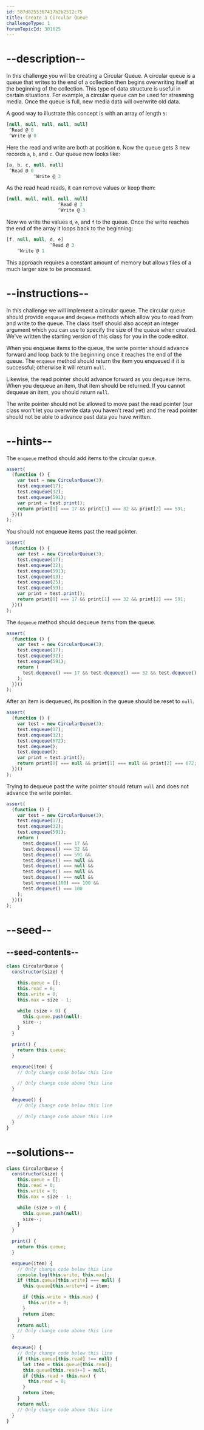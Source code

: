 ```yaml
---
id: 587d8255367417b2b2512c75
title: Create a Circular Queue
challengeType: 1
forumTopicId: 301625
---
```


# --description--

In this challenge you will be creating a Circular Queue. A circular queue is a queue that writes to the end of a collection then begins overwriting itself at the beginning of the collection. This type of data structure is useful in certain situations. For example, a circular queue can be used for streaming media. Once the queue is full, new media data will overwrite old data.

A good way to illustrate this concept is with an array of length `5`:

```js
[null, null, null, null, null]
 ^Read @ 0
 ^Write @ 0
```

Here the read and write are both at position `0`. Now the queue gets 3 new records `a`, `b`, and `c`. Our queue now looks like:

```js
[a, b, c, null, null]
 ^Read @ 0
          ^Write @ 3
```

As the read head reads, it can remove values or keep them:

```js
[null, null, null, null, null]
                   ^Read @ 3
                   ^Write @ 3
```

Now we write the values `d`, `e`, and `f` to the queue. Once the write reaches the end of the array it loops back to the beginning:

```js
[f, null, null, d, e]
                ^Read @ 3
    ^Write @ 1
```

This approach requires a constant amount of memory but allows files of a much larger size to be processed.

# --instructions--

In this challenge we will implement a circular queue. The circular queue should provide `enqueue` and `dequeue` methods which allow you to read from and write to the queue. The class itself should also accept an integer argument which you can use to specify the size of the queue when created. We've written the starting version of this class for you in the code editor.

When you enqueue items to the queue, the write pointer should advance forward and loop back to the beginning once it reaches the end of the queue. The `enqueue` method should return the item you enqueued if it is successful; otherwise it will return `null`.

Likewise, the read pointer should advance forward as you dequeue items. When you dequeue an item, that item should be returned. If you cannot dequeue an item, you should return `null`.

The write pointer should not be allowed to move past the read pointer (our class won't let you overwrite data you haven't read yet) and the read pointer should not be able to advance past data you have written.

# --hints--

The `enqueue` method should add items to the circular queue.

```js
assert(
  (function () {
    var test = new CircularQueue(3);
    test.enqueue(17);
    test.enqueue(32);
    test.enqueue(591);
    var print = test.print();
    return print[0] === 17 && print[1] === 32 && print[2] === 591;
  })()
);
```

You should not enqueue items past the read pointer.

```js
assert(
  (function () {
    var test = new CircularQueue(3);
    test.enqueue(17);
    test.enqueue(32);
    test.enqueue(591);
    test.enqueue(13);
    test.enqueue(25);
    test.enqueue(59);
    var print = test.print();
    return print[0] === 17 && print[1] === 32 && print[2] === 591;
  })()
);
```

The `dequeue` method should dequeue items from the queue.

```js
assert(
  (function () {
    var test = new CircularQueue(3);
    test.enqueue(17);
    test.enqueue(32);
    test.enqueue(591);
    return (
      test.dequeue() === 17 && test.dequeue() === 32 && test.dequeue() === 591
    );
  })()
);
```

After an item is dequeued, its position in the queue should be reset to `null`.

```js
assert(
  (function () {
    var test = new CircularQueue(3);
    test.enqueue(17);
    test.enqueue(32);
    test.enqueue(672);
    test.dequeue();
    test.dequeue();
    var print = test.print();
    return print[0] === null && print[1] === null && print[2] === 672;
  })()
);
```

Trying to dequeue past the write pointer should return `null` and does not advance the write pointer.

```js
assert(
  (function () {
    var test = new CircularQueue(3);
    test.enqueue(17);
    test.enqueue(32);
    test.enqueue(591);
    return (
      test.dequeue() === 17 &&
      test.dequeue() === 32 &&
      test.dequeue() === 591 &&
      test.dequeue() === null &&
      test.dequeue() === null &&
      test.dequeue() === null &&
      test.dequeue() === null &&
      test.enqueue(100) === 100 &&
      test.dequeue() === 100
    );
  })()
);
```

# --seed--

## --seed-contents--

```js
class CircularQueue {
  constructor(size) {

    this.queue = [];
    this.read = 0;
    this.write = 0;
    this.max = size - 1;

    while (size > 0) {
      this.queue.push(null);
      size--;
    }
  }

  print() {
    return this.queue;
  }

  enqueue(item) {
    // Only change code below this line

    // Only change code above this line
  }

  dequeue() {
    // Only change code below this line

    // Only change code above this line
  }
}
```

# --solutions--

```js
class CircularQueue {
  constructor(size) {
    this.queue = [];
    this.read = 0;
    this.write = 0;
    this.max = size - 1;

    while (size > 0) {
      this.queue.push(null);
      size--;
    }
  }

  print() {
    return this.queue;
  }

  enqueue(item) {
    // Only change code below this line
    console.log(this.write, this.max);
    if (this.queue[this.write] === null) {
      this.queue[this.write++] = item;

      if (this.write > this.max) {
        this.write = 0;
      }
      return item;
    }
    return null;
    // Only change code above this line
  }

  dequeue() {
    // Only change code below this line
    if (this.queue[this.read] !== null) {
      let item = this.queue[this.read];
      this.queue[this.read++] = null;
      if (this.read > this.max) {
        this.read = 0;
      }
      return item;
    }
    return null;
    // Only change code above this line
  }
}
```
